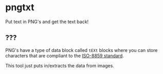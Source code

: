# pngtxt

Put text in PNG's and get the text back!

## ???

PNG's have a type of data block called `tEXt` blocks where you can store characters
that are compliant to the [ISO-8859 standard](https://en.wikipedia.org/wiki/ISO/IEC_8859-1).

This tool just puts in/extracts the data from images.
